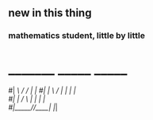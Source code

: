 ## new in this thing
### mathematics student, little by little
# _______  _____ _____ 
#| ____\ \/ /_ _|_   _|
#|  _|  \  / | |  | |  
#| |___ /  \ | |  | |  
#|_____/_/\_\___| |_|  
                      

<!--
**osiarap55/osiarap55** is a ✨ _special_ ✨ repository because its `README.md` (this file) appears on your GitHub profile.

Here are some ideas to get you started:

- 🔭 I’m currently working on ...
- 🌱 I’m currently learning ...
- 👯 I’m looking to collaborate on ...
- 🤔 I’m looking for help with ...
- 💬 Ask me about ...
- 📫 How to reach me: ...
- 😄 Pronouns: ...
- ⚡ Fun fact: ...
-->
